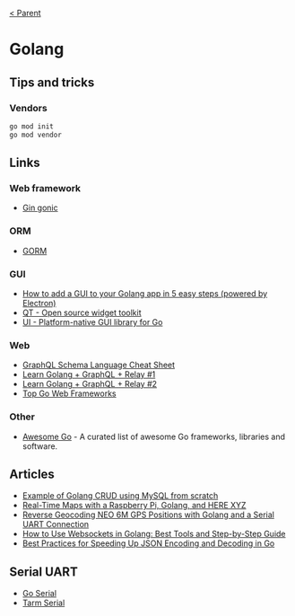 [< Parent](./Readme.md)

# Golang

## Tips and tricks

### Vendors

```sh
go mod init
go mod vendor
```

## Links

### Web framework

- [Gin gonic](https://gin-gonic.com/)

### ORM

- [GORM](http://gorm.io/)

### GUI

- [How to add a GUI to your Golang app in 5 easy steps (powered by Electron)](https://hackernoon.com/how-to-add-a-gui-to-your-golang-app-in-5-easy-steps-c25c99d4d8e0)
- [QT - Open source widget toolkit](https://github.com/therecipe/qt)
- [UI - Platform-native GUI library for Go](https://github.com/andlabs/ui)

### Web

- [GraphQL Schema Language Cheat Sheet](https://wehavefaces.net/graphql-shorthand-notation-cheatsheet-17cd715861b6)
- [Learn Golang + GraphQL + Relay #1](https://wehavefaces.net/learn-golang-graphql-relay-1-e59ea174a902)
- [Learn Golang + GraphQL + Relay #2](https://wehavefaces.net/learn-golang-graphql-relay-2-a56cbcc3e341)
- [Top Go Web Frameworks](https://github.com/mingrammer/go-web-framework-stars)

### Other

- [Awesome Go](https://github.com/avelino/awesome-go) - A curated list of awesome Go frameworks, libraries and software.

## Articles

- [Example of Golang CRUD using MySQL from scratch](https://www.golangprograms.com/example-of-golang-crud-using-mysql-from-scratch.html)
- [Real-Time Maps with a Raspberry Pi, Golang, and HERE XYZ](https://developer.here.com/blog/real-time-maps-with-a-raspberry-pi-golang-and-here-xyz)
- [Reverse Geocoding NEO 6M GPS Positions with Golang and a Serial UART Connection](https://developer.here.com/blog/reverse-geocoding-neo-6m-gps-positions-with-golang-and-a-serial-uart-connection)
- [How to Use Websockets in Golang: Best Tools and Step-by-Step Guide](https://yalantis.com/blog/how-to-build-websockets-in-go/)
- [Best Practices for Speeding Up JSON Encoding and Decoding in Go](https://yalantis.com/blog/speed-up-json-encoding-decoding/)

## Serial UART

- [Go Serial](https://github.com/jacobsa/go-serial)
- [Tarm Serial](https://github.com/tarm/serial)
